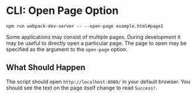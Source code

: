 # CLI: Open Page Option

```console
npm run webpack-dev-server -- --open-page example.html#page1
```

Some applications may consist of multiple pages. During development it may
be useful to directly open a particular page. The page to open may be specified
as the argument to the `open-page` option.

## What Should Happen

The script should open `http://localhost:8080/` in your default browser.
You should see the text on the page itself change to read `Success!`.
